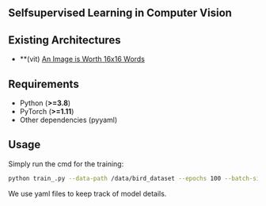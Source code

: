 ## Selfsupervised Learning in Computer Vision


## Existing Architectures

 - **(vit) [An Image is Worth 16x16 Words](https://arxiv.org/abs/2010.11929)

## Requirements

- Python (**>=3.8**)
- PyTorch (**>=1.11**)
- Other dependencies (pyyaml)

## Usage

Simply run the cmd for the training:

```bash
python train_.py --data-path /data/bird_dataset --epochs 100 --batch-size 48 --config-file ./models/model_name/model_name.yaml
```


We use yaml files to keep track of model details.


